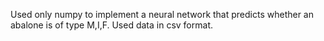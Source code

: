 Used only numpy to implement a neural network that predicts whether an abalone is of type M,I,F. Used data in csv format.
